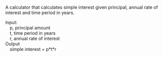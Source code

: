 A calculator that calculates simple interest given principal, annual rate of interest and time period in years.

Input:<br />
&emsp;p, principal amount<br />
&emsp;t, time period in years<br />
&emsp;r, annual rate of interest<br />
Output<br />
&emsp;simple interest = p\*t\*r
